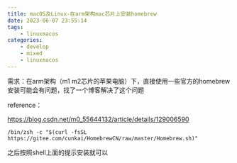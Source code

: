 ```yaml
---
title: macOS及Linux-在arm架构mac芯片上安装homebrew
date: 2023-06-07 23:55:14
tags: 
    - linuxmacos
categories:
	- develop
	- mixed
	- linuxmacos
---
```


需求：在arm架构（m1 m2芯片的苹果电脑）下，直接使用一些官方的homebrew安装可能会有问题，找了一个博客解决了这个问题

<!--more-->

reference：

https://blog.csdn.net/m0_55644132/article/details/129006590

```shell
/bin/zsh -c "$(curl -fsSL https://gitee.com/cunkai/HomebrewCN/raw/master/Homebrew.sh)"
```

之后按照shell上面的提示安装就可以